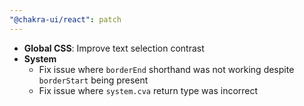 ```yaml
---
"@chakra-ui/react": patch
---
```


- **Global CSS**: Improve text selection contrast
- **System**
  - Fix issue where `borderEnd` shorthand was not working despite `borderStart`
    being present
  - Fix issue where `system.cva` return type was incorrect
